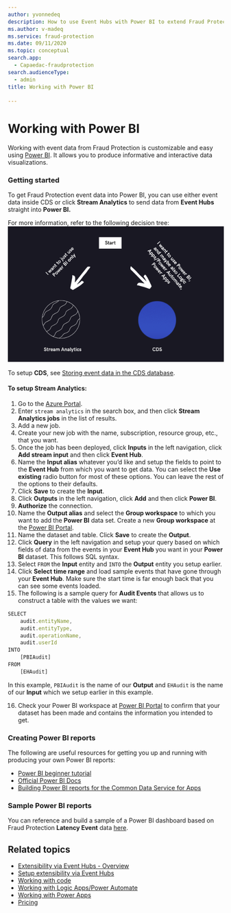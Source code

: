 ```yaml
---
author: yvonnedeq
description: How to use Event Hubs with Power BI to extend Fraud Protection functionality and incorporate Fraud Protection data into an organization’s processes and workflows.
ms.author: v-madeq
ms.service: fraud-protection
ms.date: 09/11/2020
ms.topic: conceptual
search.app:
  - Capaedac-fraudprotection
search.audienceType:
  - admin
title: Working with Power BI

---
```

# Working with Power BI

Working with event data from Fraud Protection is customizable and easy using [Power BI](https://docs.microsoft.com/power-bi/). It allows you to produce informative and interactive data visualizations. 

### Getting started

To get Fraud Protection event data into Power BI, you can use either event data inside CDS or click **Stream Analytics** to send data from **Event Hubs** straight into **Power BI.**

For more information, refer to the following decision tree:
![decision tree](media/eventhubs/decision-tree.png)

To setup **CDS**, see [Storing event data in the CDS database](extensibility-with-power-automate.md#storing-event-data-in-the-common-data-service-cds-database-optional).

#### To setup Stream Analytics:
1. Go to the [Azure Portal](https://portal.azure.com/).
2. Enter `stream analytics` in the search box, and then click **Stream Analytics jobs** in the list of results.
3. Add a new job.
4. Create your new job with the name, subscription, resource group, etc., that you want.
5. Once the job has been deployed, click **Inputs**  in the left navigation, click **Add stream input** and then click **Event Hub**.
6. Name the **Input alias** whatever you’d like and setup the fields to point to the **Event Hub** from which you want to get data. 
You can select the **Use existing** radio button for most of these options. You can leave the rest of the options to their defaults. 
7. Click **Save** to create the **Input**.
8. Click **Outputs** in the left navigation, click **Add** and then click **Power BI**.
9. **Authorize** the connection.
10. Name the **Output alias** and select the **Group workspace** to which you want to add the **Power BI** data set. Create a new **Group workspace** at the [Power BI Portal](https://msit.powerbi.com/). 
11. Name the dataset and table. Click **Save** to create the **Output**.
12. Click **Query** in the left navigation and setup your query based on which fields of data from the events in your **Event Hub** you want in your **Power BI** dataset. This follows SQL syntax.
13. Select `FROM` the **Input** entity and `INTO` the **Output** entity you setup earlier. 
14. Click **Select time range** and load sample events that have gone through your **Event Hub**. Make sure the start time is far enough back that you can see some events loaded.
15. The following is a sample query for **Audit Events** that allows us to construct a table with the values we want:

```Javascript
SELECT
    audit.entityName,
    audit.entityType,
    audit.operationName,
    audit.userId
INTO
    [PBIAudit]
FROM
    [EHAudit]
```
 

   In this example, `PBIAudit` is the name of our **Output** and `EHAudit` is the name of our **Input** which we setup earlier in this example.
   
16. Check your Power BI workspace at [Power BI Portal](https://msit.powerbi.com/) to confirm that your dataset has been made and contains the information you intended to get.

### Creating Power BI reports

The following are useful resources for getting you up and running with producing your own Power BI reports:
- [Power BI beginner tutorial](https://www.youtube.com/watch?v=AGrl-H87pRU)
- [Official Power BI Docs](https://docs.microsoft.com/powerapps/maker/common-data-service/data-platform-powerbi-connector)
- [Building Power BI reports for the Common Data Service for Apps](https://powerapps.microsoft.com/blog/cds-for-apps-powerbi/)

### Sample Power BI reports

You can reference and build a sample of a Power BI dashboard based on Fraud Protection **Latency Event** data [here](https://github.com/microsoft/Dynamics-365-Fraud-Protection-Samples/tree/master/power%20bi%20sample).

## Related topics
- [Extensibility via Event Hubs - Overview](extensibility-via-event-hubs-overview.md)
- [Setup extensibility via Event Hubs](extensibility-setup.md)	
- [Working with code](extensibility-with-code.md)
- [Working with Logic Apps/Power Automate](extensibility-with-power-automate.md)
- [Working with Power Apps](extensibility-with-power-apps.md)
- [Pricing](extensibility-pricing.md)
